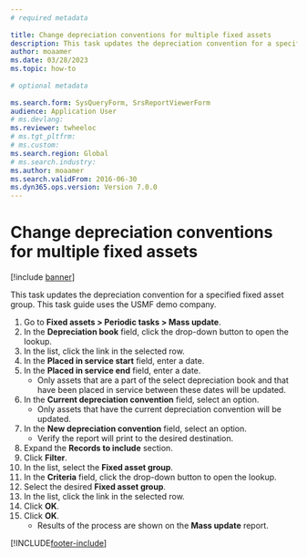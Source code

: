 ```yaml
--- 
# required metadata 
 
title: Change depreciation conventions for multiple fixed assets
description: This task updates the depreciation convention for a specified fixed asset group. 
author: moaamer
ms.date: 03/28/2023
ms.topic: how-to 
 
# optional metadata 
 
ms.search.form: SysQueryForm, SrsReportViewerForm   
audience: Application User 
# ms.devlang:  
ms.reviewer: twheeloc
# ms.tgt_pltfrm:  
# ms.custom:  
ms.search.region: Global
# ms.search.industry: 
ms.author: moaamer
ms.search.validFrom: 2016-06-30 
ms.dyn365.ops.version: Version 7.0.0 
---
```

# Change depreciation conventions for multiple fixed assets

[!include [banner](../../includes/banner.md)]

This task updates the depreciation convention for a specified fixed asset group. This task guide uses the USMF demo company.

1. Go to **Fixed assets > Periodic tasks > Mass update**.
2. In the **Depreciation book** field, click the drop-down button to open the lookup.
3. In the list, click the link in the selected row.
4. In the **Placed in service start** field, enter a date.
5. In the **Placed in service end** field, enter a date.
    * Only assets that are a part of the select depreciation book and that have been placed in service between these dates will be updated.  
6. In the **Current depreciation convention** field, select an option.
    * Only assets that have the current depreciation convention will be updated.  
7. In the **New depreciation convention** field, select an option.
    * Verify the report will print to the desired destination.  
8. Expand the **Records to include** section.
9. Click **Filter**.
10. In the list, select the **Fixed asset group**.
11. In the **Criteria** field, click the drop-down button to open the lookup.
12. Select the desired **Fixed asset group**.
13. In the list, click the link in the selected row.
14. Click **OK**.
15. Click **OK**.
    *  Results of the process are shown on the **Mass update** report.     



[!INCLUDE[footer-include](../../../includes/footer-banner.md)]
